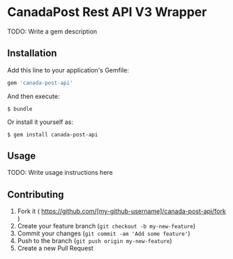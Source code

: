 # CanadaPost Rest API V3 Wrapper

TODO: Write a gem description

## Installation

Add this line to your application's Gemfile:

```ruby
gem 'canada-post-api'
```

And then execute:

    $ bundle

Or install it yourself as:

    $ gem install canada-post-api

## Usage

TODO: Write usage instructions here

## Contributing

1. Fork it ( https://github.com/[my-github-username]/canada-post-api/fork )
2. Create your feature branch (`git checkout -b my-new-feature`)
3. Commit your changes (`git commit -am 'Add some feature'`)
4. Push to the branch (`git push origin my-new-feature`)
5. Create a new Pull Request
